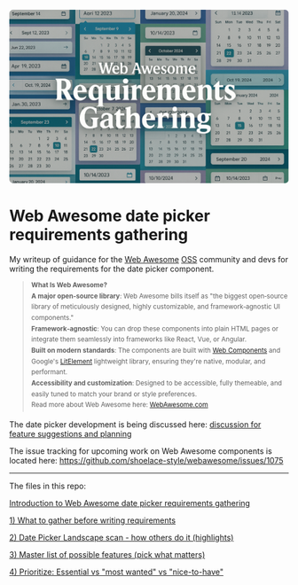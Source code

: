 ![Web Awesome Requirements Gathering](assets/web-awesome-reqs-gathering-1024-v2.png)

# Web Awesome date picker requirements gathering

My writeup of guidance for the [Web Awesome](https://github.com/shoelace-style/webawesome) [OSS](https://en.wikipedia.org/wiki/Open-source_software) community and devs for writing the requirements for the date picker component.

> <sup>**What Is Web Awesome?**\
 **A major open‑source library**: Web Awesome bills itself as "the biggest open‑source library of meticulously designed, highly customizable, and framework‑agnostic UI components."</sup>\
> <sup>**Framework‑agnostic**: You can drop these components into plain HTML pages or integrate them seamlessly into frameworks like React, Vue, or Angular.</sup>\
> <sup>**Built on modern standards**: The components are built with [Web Components](https://developer.mozilla.org/en-US/docs/Web/API/Web_components) and Google's [LitElement](https://lit.dev/docs/) lightweight library, ensuring they're native, modular, and performant.</sup>\
> <sup>**Accessibility and customization**: Designed to be accessible, fully themeable, and easily tuned to match your brand or style preferences.</sup>\
> <sup>Read more about Web Awesome here: [WebAwesome.com](https://webawesome.com/)</sup>


The date picker development is being discussed here: [discussion for feature suggestions and planning](https://github.com/shoelace-style/webawesome/discussions/935)

The issue tracking for upcoming work on Web Awesome components is located here: https://github.com/shoelace-style/webawesome/issues/1075

---

The files in this repo:

[ Introduction to Web Awesome date picker requirements gathering](Introduction-to-web-picker-requirements-gathering.md)

[1) What to gather before writing requirements](1-What-to-gather-before-writing-requirements.md)

[2) Date Picker Landscape scan - how others do it (highlights)](2-Date-Picker-landscape-scan-how-others-do-it.md)

[3) Master list of possible features (pick what matters)](3-Master-list-of-possible-features.md)

[4) Prioritize: Essential vs "most wanted" vs "nice-to-have"](4-Prioritize-essential-vs-most-wanted-vs-nice-to-have.md)

